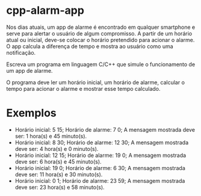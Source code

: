 # cpp-alarm-app

Nos dias atuais, um app de alarme é encontrado em qualquer smartphone e serve para alertar o usuário de algum compromisso. A partir de um horário atual ou inicial, deve-se colocar o horário pretendido para acionar o alarme. O app calcula a diferença de tempo e mostra ao usuário como uma notificação.

Escreva um programa em linguagem C/C++ que simule o funcionamento de um app de alarme. 

O programa deve ler um horário inicial, um horário de alarme, calcular o tempo para acionar o alarme e mostrar esse tempo calculado.

# Exemplos

* Horário inicial: 5 15; Horário de alarme: 7 0; A mensagem mostrada deve ser: 1 hora(s) e 45 minuto(s).
* Horário inicial: 8 30; Horário de alarme: 12 30; A mensagem mostrada deve ser: 4 hora(s) e 0 minuto(s).
* Horário inicial: 12 15; Horário de alarme: 19 0; A mensagem mostrada deve ser: 6 hora(s) e 45 minuto(s).
* Horário inicial: 19 0; Horário de alarme: 6 30; A mensagem mostrada deve ser: 11 hora(s) e 30 minuto(s).
* Horário inicial: 0 1; Horário de alarme: 23 59; A mensagem mostrada deve ser: 23 hora(s) e 58 minuto(s).
